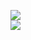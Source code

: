 [![](https://img.shields.io/badge/Made%20With-Github%20Spray-lightgrey.svg?style=for-the-badge&logo=github)](https://github.com/Annihil/github-spray#2587)  
[![](https://i.imgur.com/2DrTn0Z.gif)](https://github.com/Annihil/github-spray)
